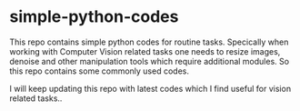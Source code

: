 # simple-python-codes
This repo contains simple python codes for routine tasks. Specically when working with Computer Vision related tasks one needs to resize images, denoise and other manipulation tools which require additional modules. So this repo contains some commonly used codes.

I will keep updating this repo with latest codes which I find useful for vision related tasks..
